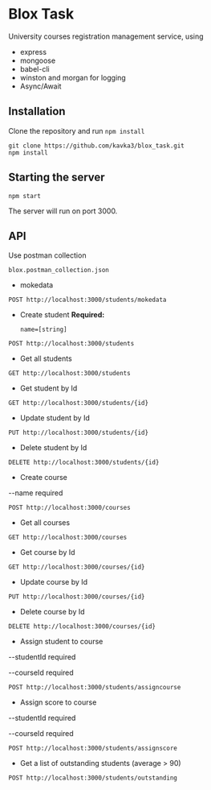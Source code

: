 # Blox Task

University courses registration management service, using

+ express
+ mongoose
+ babel-cli
+ winston and morgan for logging
+ Async/Await

## Installation

Clone the repository and run `npm install`

```
git clone https://github.com/kavka3/blox_task.git
npm install
```

## Starting the server

```
npm start
```

The server will run on port 3000.

## API

Use postman collection

```
blox.postman_collection.json
```

+ mokedata
```
POST http://localhost:3000/students/mokedata
```

+ Create student
   **Required:**
 
   `name=[string]`
```
POST http://localhost:3000/students
```

+ Get all students
```
GET http://localhost:3000/students
```

+ Get student by Id
```
GET http://localhost:3000/students/{id}
```

+ Update student by Id
```
PUT http://localhost:3000/students/{id}
```

+ Delete student by Id
```
DELETE http://localhost:3000/students/{id}
```

+ Create course

--name required
```
POST http://localhost:3000/courses
```

+ Get all courses
```
GET http://localhost:3000/courses
```

+ Get course by Id
```
GET http://localhost:3000/courses/{id}
```

+ Update course by Id
```
PUT http://localhost:3000/courses/{id}
```

+ Delete course by Id
```
DELETE http://localhost:3000/courses/{id}
```

+ Assign student to course

--studentId required

--courseId required
```
POST http://localhost:3000/students/assigncourse
```

+ Assign score to course

--studentId required

--courseId required
```
POST http://localhost:3000/students/assignscore
```

+ Get a list of outstanding students (average > 90)
```
POST http://localhost:3000/students/outstanding
```

